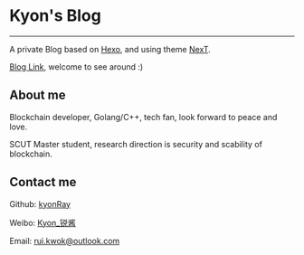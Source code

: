 # Kyon's Blog

---

A private Blog based on [Hexo](https://github.com/hexojs/hexo), and using theme [NexT](https://github.com/iissnan/hexo-theme-next).

[Blog Link](kyonray.com), welcome to see around :)

## About me

Blockchain developer, Golang/C++, tech fan, look forward to peace and love.

SCUT Master student, research direction is security and scability of blockchain.

## Contact me

Github: [kyonRay](https://github.com/kyonRay)

Weibo: [Kyon_锐酱](https://weibo.com/yoyokyon)

Email: [rui.kwok@outlook.com](mailto:rui.kwok@outlook.com)